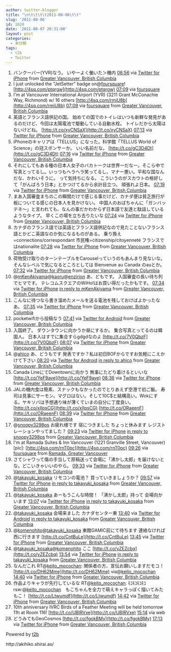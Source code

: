```yaml
---
author: twitter-blogger
title: "\n\t\t\t\t2011-08-06\t\t"
slug: '2011-08-06'
id: 1020
date: '2011-08-07 20:31:00'
layout: post
categories:
  - 未分類
tags:
  - t2b
  - Twitter
---
```


<div xmlns:georss="http://www.georss.org/georss">

1.  <span><span>バンクーバー(YVR)なう。 いやーよく働いた＞機内</span> <span>[<span>06:56</span>](http://twitter.com/o_ob/status/99901601287913472) <span>via [Twitter for iPhone](http://twitter.com/#!/download/iphone)</span> from [Greater Vancouver, British Columbia<span></span>](http://maps.google.com/maps?q=49.19761043,-123.17878364)</span></span>
2.  <span><span>I just unlocked the "JetSetter" badge on@[foursquare](http://twitter.com/foursquare "foursquare")! [http://4sq.com/ptqrgw](http://4sq.com/ptqrgw)</span> <span>[<span>07:09</span>](http://twitter.com/o_ob/status/99904991296364544) <span>via [foursquare](http://foursquare.com)</span></span></span>
3.  <span><span>I'm at Vancouver International Airport (YVR) (3211 Grant McConachie Way, Richmond) w/ 16 others [http://4sq.com/rmiU8b](http://4sq.com/rmiU8b)</span> <span>[<span>07:09</span>](http://twitter.com/o_ob/status/99904991732568064) <span>via [foursquare](http://foursquare.com)</span> from [Greater Vancouver, British Columbia<span></span>](http://maps.google.com/maps?q=49.19488614,-123.17948341)</span></span>
4.  <span><span>英語とフランス語併記の国。 始めての国でのトイレはいつも新鮮な発見があるのだけど、今回は太陽電池で駆動している自動水栓。 トイレだから太陽はないけどね。 [http://t.co/xyCNSaX](http://t.co/xyCNSaX)</span> <span>[<span>07:13</span>](http://twitter.com/o_ob/status/99905860238704640) <span>via [Twitter for iPhone](http://twitter.com/#!/download/iphone)</span> from [Greater Vancouver, British Columbia<span></span>](http://maps.google.com/maps?q=49.19689175,-123.17723168)</span></span>
5.  <span><span>iPhoneのキャリアは「TELLUS」になった。科学館「TELLUS World of Science」の冠スポンサーか。 いい名前だな。 [http://t.co/gC3D4Dt](http://t.co/gC3D4Dt)</span> <span>[<span>07:16</span>](http://twitter.com/o_ob/status/99906643516592128) <span>via [Twitter for iPhone](http://twitter.com/#!/download/iphone)</span> from [Greater Vancouver, British Columbia<span></span>](http://maps.google.com/maps?q=49.19689175,-123.17723168)</span></span>
6.  <span><span>それにしてもある種の日本人女子のバカトークは世界一だなー。そこら中で写真とってるし。いっつもヘラヘラ笑ってるし、マナー悪い。平和な国なんだな、かわいそうに。 って気持ちになる。 こういうのがスカウトの格好して「がんばろう日本」とかつけてるから余計目立つ。 頑張れよ日本。</span> <span>[<span>07:19</span>](http://twitter.com/o_ob/status/99907386038423552) <span>via [Twitter for iPhone](http://twitter.com/#!/download/iphone)</span> from [Greater Vancouver, British Columbia<span></span>](http://maps.google.com/maps?q=49.19689175,-123.17723168)</span></span>
7.  <span><span>まあ入国審査まちのこの瞬間だけで感じる事だけど、カナダ便は貧乏旅行が板についてる感じの日本人を見かけない。 中国人のおばちゃんに「ガンバッテネ～」と言われても、なんの事だかわからず日本語で友達と駄話しているようなタイプ。 早くこの場を立ち去りたいな</span> <span>[<span>07:24</span>](http://twitter.com/o_ob/status/99908739649384448) <span>via [Twitter for iPhone](http://twitter.com/#!/download/iphone)</span> from [Greater Vancouver, British Columbia<span></span>](http://maps.google.com/maps?q=49.19689175,-123.17723168)</span></span>
8.  <span><span>カナダのフランス語では英語とフランス語併記なので見たことないフランス語とかどこ英語なのか気になるものがある。 乗り換え=connections/correspondant 市民権=citizenship/citoyenneté フランスではnationalite</span> <span>[<span>07:28</span>](http://twitter.com/o_ob/status/99909792486793216) <span>via [Twitter for iPhone](http://twitter.com/#!/download/iphone)</span> from [Greater Vancouver, British Columbia<span></span>](http://maps.google.com/maps?q=49.19689175,-123.17723168)</span></span>
9.  <span><span>荷物受け取りのターンテーブルをCarouselっていうのもあんまり見ないな。 そんなレベルで気になるところとしては Bienvenue au Canada のauとか。</span> <span>[<span>07:32</span>](http://twitter.com/o_ob/status/99910669230542848) <span>via [Twitter for iPhone](http://twitter.com/#!/download/iphone)</span> from [Greater Vancouver, British Columbia<span></span>](http://maps.google.com/maps?q=49.19689175,-123.17723168)</span></span>
10.  <span><span>@[mKenAkiyama](http://twitter.com/mKenAkiyama "mKenAkiyama")@[kaoru](http://twitter.com/kaoru "kaoru")@[enzirion](http://twitter.com/enzirion "enzirion") あ、どもです。 入国審査の長い待ち列でヒマです。 テレコムスクエアのWiHo!はお買い得だったかもです。</span> <span>[<span>07:34</span>](http://twitter.com/o_ob/status/99911207242301440) <span>via [Twitter for iPhone](http://twitter.com/#!/download/iphone)</span> [in reply to mKenAkiyama](http://twitter.com/mKenAkiyama/status/99905272587370496) from [Greater Vancouver, British Columbia<span></span>](http://maps.google.com/maps?q=49.19689175,-123.17723168)</span></span>
11.  <span><span>こんなに待つなら書き溜めたメールを送る電池を残しておけばよかったなあ。</span> <span>[<span>07:35</span>](http://twitter.com/o_ob/status/99911382643900418) <span>via [Twitter for iPhone](http://twitter.com/#!/download/iphone)</span> from [Greater Vancouver, British Columbia<span></span>](http://maps.google.com/maps?q=49.19689175,-123.17723168)</span></span>
12.  <span><span>pocketwifiから投稿なう</span> <span>[<span>07:41</span>](http://twitter.com/o_ob/status/99912880517955584) <span>via [Twitter for Android](http://twitter.com/download/android)</span> from [Greater Vancouver, British Columbia<span></span>](http://maps.google.com/maps?q=49.1946768,-123.1758269)</span></span>
13.  <span><span>入国終了。 ダウンタウンに向かうか昼にするか。 集合写真とってるのは韓国人。 日本人はすでに集合すらgdgdなのよ [http://t.co/7V0QbzF](http://t.co/7V0QbzF)</span> <span>[<span>08:07</span>](http://twitter.com/o_ob/status/99919586320859136) <span>via [Twitter for iPhone](http://twitter.com/#!/download/iphone)</span> from [Greater Vancouver, British Columbia<span></span>](http://maps.google.com/maps?q=49.19478039,-123.17796453)</span></span>
14.  <span><span>@[ahico](http://twitter.com/ahico "ahico") あ、どうもです 発表ですか？私は初日BOFからですお気軽にこえかけて下さい</span> <span>[<span>08:20</span>](http://twitter.com/o_ob/status/99922864987312128) <span>via [Twitter for Android](http://twitter.com/download/android)</span> [in reply to ahico](http://twitter.com/ahico/status/99916529658896384) from [Greater Vancouver, British Columbia<span></span>](http://maps.google.com/maps?q=49.1946768,-123.1758269)</span></span>
15.  <span><span>Canada LineにてDowntownに向かう 無事にたどり着けるといいな [http://t.co/YeF9ave](http://t.co/YeF9ave)</span> <span>[<span>08:36</span>](http://twitter.com/o_ob/status/99926760392622080) <span>via [Twitter for iPhone](http://twitter.com/#!/download/iphone)</span> from [Greater Vancouver, British Columbia<span></span>](http://maps.google.com/maps?q=49.1926863,-123.16706)</span></span>
16.  <span><span>JALの機内食は簡素、スナックもなかったのでとりあえず空港で初ご飯。 寿司は見事にサーモン。マグロはない。そして10C$と結構高い。Wokにする。ヤキソバは予想通り味が薄くていまの自分に丁度良い。 [http://t.co/xIIpsCG](http://t.co/xIIpsCG) [http://t.co/ORaeenF](http://t.co/ORaeenF)</span> <span>[<span>08:39</span>](http://twitter.com/o_ob/status/99927596023816192) <span>via [Twitter for iPhone](http://twitter.com/#!/download/iphone)</span> from [Greater Vancouver, British Columbia<span></span>](http://maps.google.com/maps?q=49.1926863,-123.16706)</span></span>
17.  <span><span>@[snoopy3298ps](http://twitter.com/snoopy3298ps "snoopy3298ps") お疲れ様です 宿につきました ちょっと休みます レジストレーションやってました？</span> <span>[<span>09:23</span>](http://twitter.com/o_ob/status/99938588300558336) <span>via [Twitter for iPhone](http://twitter.com/#!/download/iphone)</span> [in reply to snoopy3298ps](http://twitter.com/snoopy3298ps/status/99928225475600384) from [Greater Vancouver, British Columbia<span></span>](http://maps.google.com/maps?q=49.1926863,-123.16706)</span></span>
18.  <span><span>I'm at Ramada Suites & Inn Vancouver (1221 Granville Street, Vancouver) [pic]: [http://4sq.com/rnT0pc](http://4sq.com/rnT0pc)</span> <span>[<span>09:26</span>](http://twitter.com/o_ob/status/99939343652757505) <span>via [foursquare](http://foursquare.com)</span> from [Ramada, Greater Vancouver<span></span>](http://maps.google.com/maps?q=49.2770266,-123.126842)</span></span>
19.  <span><span>さてシャワって傷の手当して原稿送って会場に「沸かし太郎」を届けないとな。どこいきゃいいのやら。</span> <span>[<span>09:33</span>](http://twitter.com/o_ob/status/99941246537183232) <span>via [Twitter for iPhone](http://twitter.com/#!/download/iphone)</span> from [Greater Vancouver, British Columbia<span></span>](http://maps.google.com/maps?q=49.27709472,-123.12705707)</span></span>
20.  <span><span>@[takayuki_kosaka](http://twitter.com/takayuki_kosaka "takayuki_kosaka") リモコンの電池？ 買っていきましょうか？</span> <span>[<span>09:57</span>](http://twitter.com/o_ob/status/99947264239345664) <span>via [Twitter for iPhone](http://twitter.com/#!/download/iphone)</span> [in reply to takayuki_kosaka](http://twitter.com/takayuki_kosaka/status/99947036220211200) from [Greater Vancouver, British Columbia<span></span>](http://maps.google.com/maps?q=49.27717018,-123.12690428)</span></span>
21.  <span><span>@[takayuki_kosaka](http://twitter.com/takayuki_kosaka "takayuki_kosaka") あーもうこんな時間！ 「沸かし太郎」持って 会場向かいます</span> <span>[<span>13:07</span>](http://twitter.com/o_ob/status/99994950581764096) <span>via [Twitter for iPhone](http://twitter.com/#!/download/iphone)</span> [in reply to takayuki_kosaka](http://twitter.com/takayuki_kosaka/status/99971870794850304) from [Greater Vancouver, British Columbia<span></span>](http://maps.google.com/maps?q=49.27680202,-123.12718419)</span></span>
22.  <span><span>@[takayuki_kosaka](http://twitter.com/takayuki_kosaka "takayuki_kosaka") 会場来ました カナダセンター東</span> <span>[<span>13:40</span>](http://twitter.com/o_ob/status/100003314321727488) <span>via [Twitter for Android](http://twitter.com/download/android)</span> [in reply to takayuki_kosaka](http://twitter.com/takayuki_kosaka/status/99975627494539264) from [Greater Vancouver, British Columbia<span></span>](http://maps.google.com/maps?q=49.2883636,-123.1130491)</span></span>
23.  <span><span>@[komenohito](http://twitter.com/komenohito "komenohito")@[takayuki_kosaka](http://twitter.com/takayuki_kosaka "takayuki_kosaka") 東館GAMIC前にて待ちます 連絡なければ西に行きます [http://t.co/CntBuLe](http://t.co/CntBuLe)</span> <span>[<span>13:45</span>](http://twitter.com/o_ob/status/100004598651158529) <span>via [Twitter for iPhone](http://twitter.com/#!/download/iphone)</span> from [Greater Vancouver, British Columbia<span></span>](http://maps.google.com/maps?q=49.28811349,-123.11326474)</span></span>
24.  <span><span>@[takayuki_kosaka](http://twitter.com/takayuki_kosaka "takayuki_kosaka")@[komenohito](http://twitter.com/komenohito "komenohito") ここ [http://t.co/yZEZcbq](http://t.co/yZEZcbq)</span> <span>[<span>13:54</span>](http://twitter.com/o_ob/status/100006828112486400) <span>via [Twitter for iPhone](http://twitter.com/#!/download/iphone)</span> [in reply to takayuki_kosaka](http://twitter.com/takayuki_kosaka/status/100005481329852416) from [Greater Vancouver, British Columbia<span></span>](http://maps.google.com/maps?q=49.28816324,-123.11520848)</span></span>
25.  <span><span>なんだこれ RT@[keito_mocochan](http://twitter.com/keito_mocochan "keito_mocochan"): 関係者の方、宣伝お願いしますだモコ！　[http://t.co/DH62Mme](http://t.co/DH62Mme) via@[keito_mocochan](http://twitter.com/keito_mocochan "keito_mocochan")</span> <span>[<span>14:40</span>](http://twitter.com/o_ob/status/100018477762482176) <span>via [Twitter for iPhone](http://twitter.com/#!/download/iphone)</span> from [Greater Vancouver, British Columbia<span></span>](http://maps.google.com/maps?q=49.29162567,-123.12009459)</span></span>
26.  <span><span>作品よりキャラが先行しているな RT@[keito_mocochan](http://twitter.com/keito_mocochan "keito_mocochan"): ﾓｺﾓｺﾓｺﾓｺ　rsw:@[keito_mocochan](http://twitter.com/keito_mocochan "keito_mocochan")　もこちゃんを全力で萌えキャラっぽく描いてみたもこ！ [http://t.co/Ltwumdf](http://t.co/Ltwumdf)</span> <span>[<span>14:42</span>](http://twitter.com/o_ob/status/100018970396073984) <span>via [Twitter for iPhone](http://twitter.com/#!/download/iphone)</span> from [Greater Vancouver, British Columbia<span></span>](http://maps.google.com/maps?q=49.28966306,-123.11705422)</span></span>
27.  <span><span>10th anniversary IVRC Birds of a Feather Meeting will be held tomorrow 11h at Room 116! [http://t.co/UBIRVxe](http://t.co/UBIRVxe)</span> <span>[<span>15:14</span>](http://twitter.com/o_ob/status/100026906480623616) <span>via web</span></span></span>
28.  <span><span>どうみてもGeoCosmos [http://t.co/fgokBMv](http://t.co/fgokBMv)</span> <span>[<span>17:13</span>](http://twitter.com/o_ob/status/100056859125362688) <span>via [Twitter for iPhone](http://twitter.com/#!/download/iphone)</span> from [Greater Vancouver, British Columbia<span></span>](http://maps.google.com/maps?q=49.28818758,-123.11516149)</span></span>

</div>

Powered by [t2b](http://t2b.utilz.jp/)

<div>http://akihiko.shirai.as/</div>